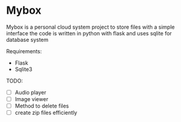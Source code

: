# Mybox
Mybox is a personal cloud system project to store files with a simple interface the code is written in python with flask and uses sqlite for database system

Requirements:
* Flask
* Sqlite3

TODO:
- [ ] Audio player
- [ ] Image viewer
- [ ] Method to delete files
- [ ] create zip files efficiently
